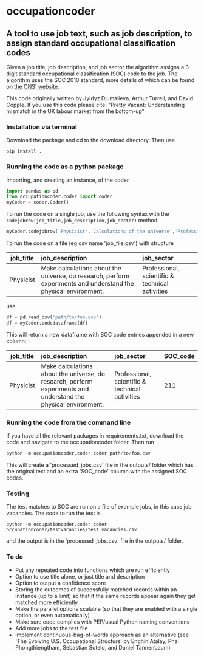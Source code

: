 # occupationcoder

## A tool to use job text, such as job description, to assign standard occupational classification codes

Given a job title, job description, and job sector the algorithm assigns a 3-digit standard occupational classification (SOC) code to the job. The algorithm uses the SOC 2010 standard, more details of which can be found on [the ONS' website](https://www.ons.gov.uk/methodology/classificationsandstandards/standardoccupationalclassificationsoc/soc2010).

This code originally written by Jyldyz Djumalieva, Arthur Turrell, and David Copple. If you use this code please cite:
"Pretty Vacant: Understanding mismatch in the UK labour market from the bottom-up"

### Installation via terminal
Download the package and cd to the download directory. Then use
```Terminal
pip install .
```

### Running the code as a python package
Importing, and creating an instance, of the coder
```Python
import pandas as pd
from occupationcoder.coder import coder
myCoder = coder.Coder()
```
To run the code on a single job, use the following syntax with the ```codejobrow(job_title,job_description,job_sector)``` method:
```Python
myCoder.codejobrow('Physicist','Calculations of the universe','Professional scientific')
```

To run the code on a file (eg csv name 'job_file.csv') with structure

| job_title     | job_description| job_sector |
| ------------- |:--------------| :----------|
| Physicist     | Make calculations about the universe, do research, perform experiments and understand the physical environment. | Professional, scientific & technical activities |

use
```Python
df = pd.read_csv('path/to/foo.csv')
df = myCoder.codedataframe(df)
```
This will return a new dataframe with SOC code entries appended in a new column:

| job_title     | job_description| job_sector | SOC_code |
| ------------- |:--------------| :----------| ------|
| Physicist     | Make calculations about the universe, do research, perform experiments and understand the physical environment. | Professional, scientific & technical activities | 211 |

### Running the code from the command line
If you have all the relevant packages in requirements.txt, download the code and navigate to the occupationcoder folder. Then run
```Python
python -m occupationcoder.coder.coder path/to/foo.csv
```
This will create a 'processed_jobs.csv' file in the outputs/ folder which has the original text and an extra 'SOC_code' column with the assigned SOC codes.

### Testing
The test matches to SOC are run on a file of example jobs, in this case job vacancies.
The code to run the test is
```
python -m occupationcoder.coder.coder occupationcoder/testvacancies/test_vacancies.csv
```
and the output is in the 'processed_jobs.csv' file in the outputs/ folder.

### To do
- Put any repeated code into functions which are run efficiently
- Option to use title alone, or just title and description
- Option to output a confidence score
- Storing the outcomes of successfully matched records within an instance (up to a limit) so that if the same records appear again they get matched more efficiently.
- Make the parallel options scalable (so that they are enabled with a single option, or even automatically)
- Make sure code complies with PEP/usual Python naming conventions
- Add more jobs to the test file
- Implement continuous-bag-of-words approach as an alternative (see 'The Evolving U.S. Occupational Structure' by Enghin Atalay, Phai Phongthiengtham, Sebastian Sotelo, and Daniel Tannenbaum)
